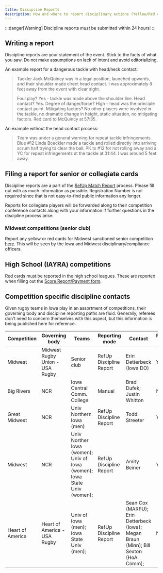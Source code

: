 ```yaml
---
title: Discipline Reports
description: How and where to report disciplinary actions (Yellow/Red cards)
---
```


:::danger[Warning]
Discipline reports _must_ be submitted within 24 hours!
:::

## Writing a report

Discipline reports are your statement of the event. Stick to the facts of what you saw. Do not make assumptions on lack of intent and avoid editorializing.

An example report for a dangerous tackle with head/neck contact:

> Tackler Jack McQuincy was in a legal position, launched upwards, and their shoulder made direct head contact. I was approximately 8 feet away from the event with clear sight.
>
> Foul play? Yes - tackle was made above the shoulder line.
> Head contact? Yes.
> Degree of danger/force? High - head was the principle contact point.
> Mitigating factors? No other players were involved in the tackle, no dramatic change in height, static situation, no mitigating factors.
> Red card to McQuincy at 57:35.

An example without the head contact process:

> Team was under a general warning for repeat tackle infringements. Blue #12 Linda Boeckler made a tackle and rolled directly into arriving scrum half trying to clear the ball. PK to #12 for not rolling away and a YC for repeat infringements at the tackle at 31:44. I was around 5 feet away.

## Filing a report for senior or collegiate cards

Discipline reports are a part of the <a href='https://refup.io/matches/mine' target='_blank'>RefUp Match Report</a> process. Please fill out with as much information as possible. Registration Number is not required since that is not easy-to-find public information any longer.

Reports for collegiate players will be forwarded along to their competition conference contacts along with your information if further questions in the discipline process arise.

### Midwest competitions (senior club)

Report any yellow or red cards for Midwest sanctioned senior competition <a href='https://docs.google.com/forms/d/e/1FAIpQLSf0vrDCtqezR3pxFFFKpUhLRuV6nOQ80SrLaMlO_z_V66EVZA/viewform' target='_blank'>here</a>. This will be seen by the Iowa and Midwest disciplinary/compliance officers.

## High School (IAYRA) competitions

Red cards must be reported in the high school leagues. These are reported when filling out the <a href='https://forms.gle/2gQSzEXYm3VXvDht9' target='_blank'>Score Report/Payment form</a>.

## Competition specific discipline contacts

Given rugby teams in Iowa play in an assortment of competitions, their governing body and discipline reporting paths are fluid. Generally, referees don't need to concern themselves with this aspect, but this information is being published here for reference.

| Competition      | Governing body                  | Teams                                                                     | Reporting mode          | Contact                                                                               | Report YC? | Report RC |
| ---------------- | ------------------------------- | ------------------------------------------------------------------------- | ----------------------- | ------------------------------------------------------------------------------------- | ---------- | --------- |
| Midwest          | Midwest Rugby Union - USA Rugby | Senior club                                                               | RefUp Discipline Report | Erin Detterbeck (Iowa DO)                                                             | Y          | Y         |
| Big Rivers       | NCR                             | Iowa Central Comm. College                                                | Manual                  | Brad Dufek; Justin Whitton                                                            | N          | Y         |
| Great Midwest    | NCR                             | Univ Northern Iowa (men)                                                  | RefUp Discipline Report | Todd Streeter                                                                         | Y          | Y         |
| Midwest          | NCR                             | Univ Norther Iowa (women); Univ of Iowa (women); Iowa State Univ (women); | RefUp Discipline Report | Amity Beiner                                                                          | Y          | Y         |
| Heart of America | Heart of America - USA Rugby    | Univ of Iowa (men); Iowa State Univ (men);                                | RefUp Discipline Report | Sean Cox (MARFU); Erin Detterbeck (Iowa); Megan Braun (Minn); Bill Sexton (HoA Comm); | N          | Y         |
